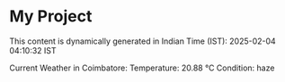 # My Project

This content is dynamically generated in Indian Time (IST): 2025-02-04 04:10:32 IST


Current Weather in Coimbatore:
Temperature: 20.88 °C
Condition: haze
